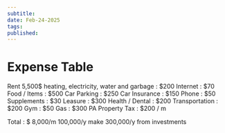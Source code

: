 ```yaml
---
subtitle:
date: Feb-24-2025
tags:
published: 
---
```


# Expense Table

Rent 5,500$
heating, electricity, water and garbage : $200
Internet : $70
Food / Items : $500
Car Parking : $250
Car Insurance : $150
Phone : $50
Supplements : $30
Leasure : $300
Health / Dental : $200
Transportation : $200
Gym : $50
Gas : $300
PA Property Tax : $200 / m

Total : $ 8,000/m
100,000/y
make 300,000/y from investments